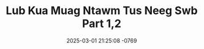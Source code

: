 ---
layout: movie-video-data
date: 2025-03-01 21:25:08 -0769
categories: movie

# Site Attributes
title: "Lub Kua Muag Ntawm Tus Neeg Swb Part 1,2"
permalink: "/movie/Lub_Kua_Muag_Ntawm_Tus_Neeg_Swb_Part_1,2"

# Movie Attributes
synopsis: "Lub kua muag ntawm tus neeg swb yog ib zaj movie hais txog ntawm kab lia txoj kev hlub nws tsawm yuav hlub tshaj lij npaum li cas los ua tsis tau li lub siab xav vim nws txoj hmoo ces kab lia thiaj li ua ib siab yeem ua tus swb pheej nws lub kua muag twj ywm tsis pub leej twg paub. Thov sawv daws soj seb kab lia txoj hauv kev yuav mus xaus li cas. "
producer: "Her Corperation Entertainment"
director: ""
writer: ""
video_link: ""
genre: "Drama"
year: "2008"
release_type: "DVD"
storage: "Center for Hmong Studies"
thumbnail: "/assets/images/movie_thumbnails/Lub Kua Muag Ntawm Tus Neeg Swb Part 1,2.jpeg"
publishing_company: "Her Corperation Entertainment"

# Sequels + Parts
base_movie: ""
total_parts: 
sequel: ""

# Movie Cast
cast:
#VALUE!
---